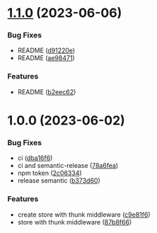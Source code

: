 # [1.1.0](https://github.com/ArtworkCompany/simply-state/compare/v1.0.0...v1.1.0) (2023-06-06)


### Bug Fixes

* README ([d91220e](https://github.com/ArtworkCompany/simply-state/commit/d91220eb8ed4a84fad0dbf37518fad5efc5419e4))
* README ([ae98471](https://github.com/ArtworkCompany/simply-state/commit/ae9847169cbfd584a8f9a2c49c85e291a61353b7))


### Features

* README ([b2eec62](https://github.com/ArtworkCompany/simply-state/commit/b2eec62d80cf7fe0115bb5e109d5130e41fe3726))

# 1.0.0 (2023-06-02)


### Bug Fixes

* ci ([dba16f6](https://github.com/ArtworkCompany/simply-state/commit/dba16f61040ede27ae4a23800f5f328db902938f))
* ci and semantic-release ([78a6fea](https://github.com/ArtworkCompany/simply-state/commit/78a6fea086acf3efbee8849c491bc95cd8390e93))
* npm token ([2c06334](https://github.com/ArtworkCompany/simply-state/commit/2c06334ac4b62fe0c81803ca5ce341521565a048))
* release semantic ([b373d60](https://github.com/ArtworkCompany/simply-state/commit/b373d60dd24fba923b78fa4c1036439f9ca9540a))


### Features

* create store with thunk middleware ([c9e81f6](https://github.com/ArtworkCompany/simply-state/commit/c9e81f61c3624d18bd729b8db3e499eac97ed266))
* store with thunk middleware ([87b8f66](https://github.com/ArtworkCompany/simply-state/commit/87b8f66cc473c800155330355b19d18c13f9b642))
